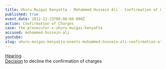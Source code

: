 ```yaml
---
title: Uhuru Muigai Kenyatta - Mohammed Hussein Ali - Confirmation of Charges
published: true
event_date: 2012-12-23T00:00:00.000Z
action: Confirmation of Charges
case: the-prosecutor-v-uhuru-muigai-kenyatta
accused: mohammed-hussein-ali
youtube:
slug: uhuru-muigai-kenyatta-events-mohammed-hussein-ali-confirmation-of-charges
---
```



[Hearing](https://youtu.be/Ov1dSyby-ps)
<br>[Decision](https://www.icc-cpi.int/Pages/record.aspx?docNo=ICC-01/09-02/11-382-Red) to decline the confirmation of charges